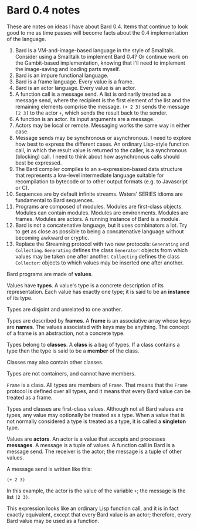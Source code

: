 # Bard 0.4 notes

These are notes on ideas I have about Bard 0.4. Items that continue to look good to me as time passes will become facts about the 0.4 implementation of the language.

1. Bard is a VM-and-image-based language in the style of Smalltalk. Consider using a Smalltalk to implement Bard 0.4? Or continue work on the Gambit-based implementation, knowing that I'll need to implement the image-saving and loading parts myself.
2. Bard is an impure functional language.
3. Bard is a frame language. Every value is a frame.
4. Bard is an actor language. Every value is an actor.
5. A function call is a message send. A list is ordinarily treated as a message send, where the recipient is the first element of the list and the remaining elements comprise the message. `(+ 2 3)` sends the message `[2 3]` to the actor `+`, which sends the result back to the sender.
6. A function is an actor. Its input arguments are a message.
7. Actors may be local or remote. Messaging works the same way in either case.
8. Message sends may be synchronous or asynchronous. I need to explore how best to express the different cases. An ordinary Lisp-style function call, in which the result value is returned to the caller, is a synchronous (blocking) call. I need to think about how asynchronous calls should best be expressed.
9. The Bard compiler compiles to an s-expression-based data structure that represents a low-level intermediate language suitable for recompilation to bytecode or to other output formats (e.g. to Javascript or C).
10. Sequences are by default infinite streams. Waters' SERIES idioms are fundamental to Bard sequences.
11. Programs are composed of modules. Modules are first-class objects. Modules can contain modules. Modules are environments. Modules are frames. Modules are actors. A running instance of Bard is a module.
12. Bard is not a concatenative language, but it uses combinators a lot. Try to get as close as possible to being a concatenative language without becoming awkward or cryptic.
13. Replace the Streaming protocol with two new protocols: `Generating` and `Collecting`. `Generating` defines the class `Generator`: objects from which values may be taken one after another. `Collecting` defines the class `Collector`: objects to which values may be inserted one after another.


Bard programs are made of **values**.

Values have **types**. A value's type is a concrete description of its representation. Each value has exactly one type; it is said to be an **instance** of its type. 

Types are disjoint and unrelated to one another.

Types are described by **frames**. A **frame** is an associative array whose keys are **names**. The values associated with keys may be anything. The concept of a frame is an abstraction, not a concrete type.

Types belong to **classes**. A **class** is a bag of types. If a class contains a type then the type is said to be a **member** of the class. 

Classes may also contain other classes.
    
Types are not containers, and cannot have members.

`Frame` is a class. All types are members of `Frame`. That means that the `Frame` protocol is defined over all types, and it means that every Bard value can be treated as a frame.

Types and classes are first-class values. Although not all Bard values are types, any value may optionally be treated as a type. When a value that is not normally considered a type is treated as a type, it is called a **singleton** type.

Values are **actors**. An actor is a value that accepts and processes **messages**. A message is a tuple of values. A function call in Bard is a message send. The receiver is the actor; the message is a tuple of other values.

A message send is written like this:

    (+ 2 3)
    
In this example, the actor is the value of the variable `+`; the message is the list `(2 3)`. 

This expression looks like an ordinary Lisp function call, and it is in fact exactly equivalent, except that every Bard value is an actor; therefore, every Bard value may be used as a function.
